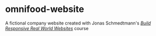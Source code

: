 # omnifood-website
A fictional company website created with Jonas Schmedtmann's [*Build Responsive Real World Websites*](https://www.udemy.com/design-and-develop-a-killer-website-with-html5-and-css3) course

